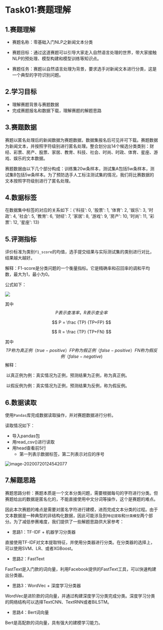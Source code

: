 # Task01:赛题理解

## 1.赛题理解

- 赛题名称：零基础入门NLP之新闻文本分类

- 赛题目标：通过这道赛题可以引导大家走入自然语言处理的世界，带大家接触NLP的预处理、模型构建和模型训练等知识点。

- 赛题任务：赛题以自然语言处理为背景，要求选手对新闻文本进行分类，这是一个典型的字符识别问题。

## 2.学习目标

- 理解赛题背景与赛题数据
- 完成赛题报名和数据下载，理解赛题的解题思路

## 3.赛题数据

赛题以匿名处理后的新闻数据为赛题数据，数据集报名后可见并可下载。赛题数据为新闻文本，并按照字符级别进行匿名处理。整合划分出14个候选分类类别：财经、彩票、房产、股票、家居、教育、科技、社会、时尚、时政、体育、星座、游戏、娱乐的文本数据。

赛题数据由以下几个部分构成：训练集20w条样本，测试集A包括5w条样本，测试集B包括5w条样本。为了预防选手人工标注测试集的情况，我们将比赛数据的文本按照字符级别进行了匿名处理。

## 4.**数据标签**

在数据集中标签的对应的关系如下：{'科技': 0, '股票': 1, '体育': 2, '娱乐': 3, '时政': 4, '社会': 5, '教育': 6, '财经': 7, '家居': 8, '游戏': 9, '房产': 10, '时尚': 11, '彩票': 12, '星座': 13}

## 5.**评测指标**

评价标准为类别`f1_score`的均值，选手提交结果与实际测试集的类别进行对比，结果越大越好。

解释：F1-score是分类问题的一个衡量指标。它是精确率和召回率的调和平均数，最大为1，最小为0。

公式如下：

![](C:\Users\cheng\Desktop\NLP学习实践\Task01：赛题理解\img\1595221683(1).jpg)

其中
$$
P表示查准率，R表示查全率
$$

$$
P = \frac {TP} {TP+FP}
$$

$$
R = \frac {TP} {TP+FN}
$$

其中
$$
TP称为真正例（true-positive） FP称为假正例（false-positive） FN称为假反例（false-negative)
$$
解释：

​	以真正例为例：真实情况为正例，预测结果为正例，称为真正例。

​	以假反例为例：真实情况为正例，预测结果为反例，称为假反例。

## 6.数据读取

使用`Pandas`库完成数据读取操作，并对赛题数据进行分析。

读取情况如下：

- 导入pandas包
- 用read_csv()进行读取
- 用head查看前5行
  - 第一列表示数据标签，第二列表示对应的序号

![image-20200720124542077](C:\Users\cheng\AppData\Roaming\Typora\typora-user-images\image-20200720124542077.png)

## 7.解题思路

赛题思路分析：赛题本质是一个文本分类问题，需要根据每句的字符进行分类。但赛题给出的数据是匿名化的，不能直接使用中文分词等操作，这个是赛题的难点。

因此本次赛题的难点是需要对匿名字符进行建模，进而完成文本分类的过程。由于文本数据是一种典型的非结构化数据，因此可能涉及到`特征提取`和`分类模型`两个部分。为了减低参赛难度，我们提供了一些解题思路供大家参考：

- 思路1：TF-IDF + 机器学习分类器

直接使用TF-IDF对文本提取特征，并使用分类器进行分类。在分类器的选择上，可以使用SVM、LR、或者XGBoost。

- 思路2：FastText

FastText是入门款的词向量，利用Facebook提供的FastText工具，可以快速构建出分类器。

- 思路3：WordVec + 深度学习分类器

WordVec是进阶款的词向量，并通过构建深度学习分类完成分类。深度学习分类的网络结构可以选择TextCNN、TextRNN或者BiLSTM。

- 思路4：Bert词向量

Bert是高配款的词向量，具有强大的建模学习能力。